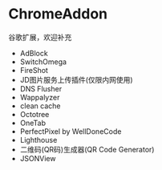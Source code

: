 # ChromeAddon
谷歌扩展，欢迎补充

* AdBlock
* SwitchOmega
* FireShot
* JD图片服务上传插件(仅限内网使用)
* DNS Flusher
* Wappalyzer
* clean cache
* Octotree
* OneTab
* PerfectPixel by WellDoneCode
* Lighthouse
* 二维码(QR码)生成器(QR Code Generator)
* JSONView
